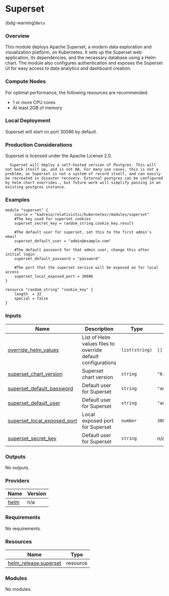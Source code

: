 # Superset 

{bdg-warning}`Beta`

### Overview

This module deploys Apache Superset, a modern data exploration and visualization platform, on Kubernetes. It sets up the Superset web application, its dependencies, and the necessary database using a Helm chart. The module also configures authentication and exposes the Superset UI for easy access to data analytics and dashboard creation.

### Compute Nodes

For optimal performance, the following resources are recommended:
- 1 or more CPU cores
- At least 2GB of memory

### Local Deployment

Superset will start on port 30086 by default.

### Production Considerations

Superset is licensed under the Apache License 2.0.


```{Warning}
  Superset will deploy a self-hosted version of Postgres. This will not back iteslf up, and is not HA. For many use cases, this is not a problem, as Superset is not a system of record itself, and can easily be recreated in disaster recovery. External postgres can be configured by helm chart overrides., but future work will simplify passing in an existing postgres instance.  
```
### Examples

```hcl
module "superset" {
    source = "kadreio/relativistic/kubernetes//modules/superset"
    #The key used for superset cookies
    superset_secret_key = random_string.cookie_key.result

    #The default user for superset, set this to the first admin's email
    superset_default_user = "admin@example.com"

    #The default password for that admin user, change this after initial login
    superset_default_password = "password"

    #The port that the superset service will be exposed on for local access
    superset_local_exposed_port = 30086
}

resource "random_string" "cookie_key" {
    length  = 32
    special = false
}
```

### Inputs

| Name | Description | Type | Default | Required |
|------|-------------|------|---------|:--------:|
| <a name="input_override_helm_values"></a> [override\_helm\_values](#input\_override\_helm\_values) | List of Helm values files to override default configurations | `list(string)` | `[]` | no |
| <a name="input_superset_chart_version"></a> [superset\_chart\_version](#input\_superset\_chart\_version) | Superset chart version | `string` | `"0.12.9"` | no |
| <a name="input_superset_default_password"></a> [superset\_default\_password](#input\_superset\_default\_password) | Default user for Superset | `string` | `"admin"` | no |
| <a name="input_superset_default_user"></a> [superset\_default\_user](#input\_superset\_default\_user) | Default user for Superset | `string` | `"admin@superset.com"` | no |
| <a name="input_superset_local_exposed_port"></a> [superset\_local\_exposed\_port](#input\_superset\_local\_exposed\_port) | Local exposed port for Superset | `number` | `30086` | no |
| <a name="input_superset_secret_key"></a> [superset\_secret\_key](#input\_superset\_secret\_key) | Default user for Superset | `string` | n/a | yes |

### Outputs

No outputs.

### Providers

| Name | Version |
|------|---------|
| <a name="provider_helm"></a> [helm](#provider\_helm) | n/a |

### Requirements

No requirements.

### Resources

| Name | Type |
|------|------|
| [helm_release.superset](https://registry.terraform.io/providers/hashicorp/helm/latest/docs/resources/release) | resource |

### Modules

No modules.
